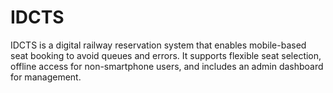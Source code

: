 # IDCTS
IDCTS is a digital railway reservation system that enables mobile-based seat booking to avoid
queues and errors. It supports flexible seat selection, offline access for non-smartphone users, and
includes an admin dashboard for management.
